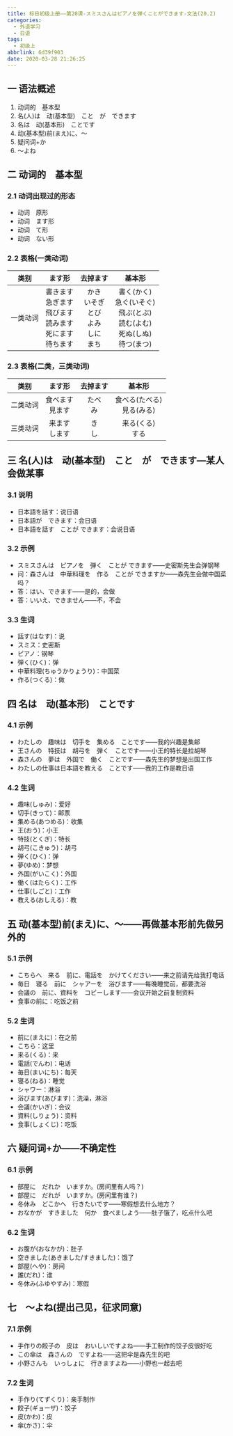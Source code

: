 ```yaml
---
title: 标日初级上册——第20课-スミスさんはピアノを弾くことができます-文法(20.2)
categories:
  - 外语学习
  - 日语
tags:
  - 初级上
abbrlink: 6d39f903
date: 2020-03-28 21:26:25
---
```

## 一 语法概述
1. 动词的　基本型
2. 名(人)は　动(基本型)　こと　が　できます
3. 名は　动(基本形)　ことです
4. 动(基本型)前(まえ)に、〜
5. 疑问词+か
6. 〜よね

<!--more-->

## 二 动词的　基本型

### 2.1 动词出现过的形态

* 动词　原形
* 动词　ます形
* 动词　て形
* 动词　ない形

### 2.2 表格(一类动词)

|   类别   |                            ます形                            |                      去掉ます                      |                            基本形                            |
| :------: | :----------------------------------------------------------: | :------------------------------------------------: | :----------------------------------------------------------: |
| 一类动词 | 書きます<br>急ぎます<br>飛びます<br>読みます<br>死にます<br>待ちます<br> | かき<br>いそぎ<br>とび<br>よみ<br>しに<br>まち<br> | 書く(かく)<br>急ぐ(いそぐ)<br>飛ぶ(とぶ)<br>読む(よむ)<br>死ぬ(しぬ)<br>待つ(まつ)<br> |

### 2.3 表格(二类，三类动词)

|   类别   |         ます形         |    去掉ます    |              基本形              |
| :------: | :--------------------: | :------------: | :------------------------------: |
| 二类动词 | 食べます<br>見ます<br> | たべ<br>み<br> | 食べる(たべる)<br>見る(みる)<br> |
| 三类动词 |  来ます<br>します<br>  |  き<br>し<br>  |      来る(くる)<br>する<br>      |

## 三 名(人)は　动(基本型)　こと　が　できます—某人会做某事

### 3.1 说明

* 日本語を話す：说日语
* 日本語が　できます：会日语
* 日本語を話す　ことが  できます：会说日语

### 3.2 示例

* スミスさんは　ピアノを　弾く　ことが  できます——史密斯先生会弹钢琴
* 问：森さんは　中華料理を　作る　ことが  できますか——森先生会做中国菜吗？
* 答：はい、できます——是的，会做
* 答：いいえ、できません——不，不会

### 3.3 生词

* 話す(はなす)：说
* スミス：史密斯
* ピアノ：钢琴
* 弾く(ひく)：弹　
* 中華料理(ちゅうかりょうり)：中国菜
* 作る(つくる)：做

## 四 名は　动(基本形)　ことです

### 4.1 示例

* わたしの　趣味は　切手を　集める　ことです——我的兴趣是集邮
* 王さんの　特技は　胡弓を　弾く　ことです——小王的特长是拉胡琴
* 森さんの　夢は　外国で　働く　ことです——森先生的梦想是出国工作
* わたしの仕事は日本語を教える　ことです——我的工作是教日语

### 4.2 生词

* 趣味(しゅみ)：爱好
* 切手(きって)：邮票
* 集める(あつめる)：收集
* 王(おう)：小王
* 特技(とくぎ)：特长
* 胡弓(こきゅう)：胡弓
* 弾く(ひく)：弹
* 夢(ゆめ)：梦想
* 外国(がいこく)：外国
* 働く(はたらく)：工作
* 仕事(しごと)：工作
* 教える(おしえる)：教


## 五 动(基本型)前(まえ)に、〜——再做基本形前先做另外的

### 5.1 示例

* こちらへ　来る　前に、電話を　かけてください——来之前请先给我打电话
* 毎日　寝る　前に　シャアーを　浴びます——每晚睡觉前，都要洗浴
* 会議の　前に、資料を　コピーします——会议开始之前复制资料
* 食事の前に：吃饭之前

### 5.2 生词

* 前に(まえに)：在之前
* こちら：这里
* 来る(くる)：来
* 電話(でんわ)：电话
* 毎日(まいにち)：每天 
* 寝る(ねる)：睡觉
* シャワー：淋浴
* 浴びます(あびます)：洗澡，淋浴
* 会議(かいぎ)：会议
* 資料(しりょう)：资料
* 食事(しょくじ)：吃饭

## 六 疑问词+か——不确定性

### 6.1 示例

* 部屋に　だれか　いますか。(房间里有人吗？)
* 部屋に　だれが　いますか。(房间里有谁？)
* 冬休み　どこかへ　行きたいです——寒假想去什么地方？
* おなかが　すきました　何か　食べましよう——肚子饿了，吃点什么吧

### 6.2 生词

* お腹が(おなかが)：肚子
* 空きました(あきました/すきました)：饿了
* 部屋(へや)：房间
* 誰(だれ)：谁
* 冬休み(ふゆやすみ)：寒假

## 七　〜よね(提出己见，征求同意)

### 7.1 示例

* 手作りの餃子の　皮は　おいしいですよね——手工制作的饺子皮很好吃
* この傘は　森さんの　ですよね——这把伞是森先生的吧
* 小野さんも　いっしょに　行きますよね——小野也一起去吧

### 7.2 生词

* 手作り(てずくり)：亲手制作
* 餃子(ギョーザ)：饺子
* 皮(かわ)：皮
* 傘(かさ)：伞
